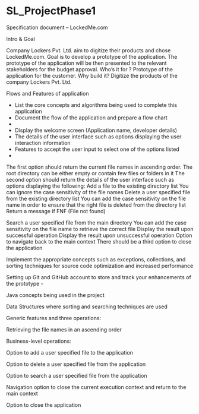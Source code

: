 # SL_ProjectPhase1

Specification document – LockedMe.com

Intro & Goal 

Company Lockers Pvt. Ltd. aim to digitize their products and chose LockedMe.com. Goal is to develop a prototype of the application. The prototype of the application will be then presented to the relevant stakeholders for the budget approval. 
Who’s it for ?
Prototype of the application for the customer.
Why build it? 
Digitize the products of the company Lockers Pvt. Ltd.

Flows and Features of application 
-	List the core concepts and algorithms being used to complete this application
-	Document the flow of the application and prepare a flow chart 
-	
-	Display the welcome screen (Application name, developer details)
-	The details of the user interface such as options displaying the user interaction information 
-	Features to accept the user input to select one of the options listed 
-	

The first option should return the current file names in ascending order. The root directory can be either empty or contain few files or folders in it
 The second option should return the details of the user interface such as options displaying the following:
Add a file to the existing directory list
You can ignore the case sensitivity of the file names 
Delete a user specified file from the existing directory list
You can add the case sensitivity on the file name in order to ensure that the right file is deleted from the directory list
Return a message if FNF (File not found)

Search a user specified file from the main directory
You can add the case sensitivity on the file name to retrieve the correct file
Display the result upon successful operation
Display the result upon unsuccessful operation
Option to navigate back to the main context
There should be a third option to close the application

Implement the appropriate concepts such as exceptions, collections, and sorting techniques for source code optimization and increased performance


Setting up Git and GitHub account to store and track your enhancements of the prototype -

Java concepts being used in the project 

Data Structures where sorting and searching techniques are used

Generic features and three operations: 

Retrieving the file names in an ascending order

Business-level operations:

Option to add a user specified file to the application

Option to delete a user specified file from the application

Option to search a user specified file from the application

Navigation option to close the current execution context and return to the main context

Option to close the application
